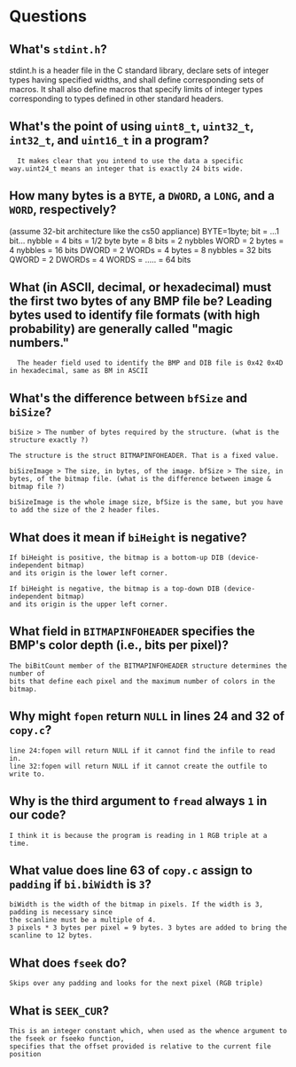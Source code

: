 # Questions

## What's `stdint.h`?

stdint.h is a header file in the C standard library, declare sets of integer types having specified widths, and shall define corresponding sets of macros. 
      It shall also define macros that specify limits of integer types corresponding to types defined in other standard headers.

## What's the point of using `uint8_t`, `uint32_t`, `int32_t`, and `uint16_t` in a program?

      It makes clear that you intend to use the data a specific way.uint24_t means an integer that is exactly 24 bits wide.

## How many bytes is a `BYTE`, a `DWORD`, a `LONG`, and a `WORD`, respectively?
(assume 32-bit architecture like the cs50 appliance)
      BYTE=1byte;
      bit = ...1 bit...
      nybble = 4 bits = 1/2 byte
      byte = 8 bits = 2 nybbles
      WORD = 2 bytes = 4 nybbles = 16 bits
      DWORD = 2 WORDs = 4 bytes = 8 nybbles = 32 bits
      QWORD = 2 DWORDs = 4 WORDS = ..... = 64 bits

## What (in ASCII, decimal, or hexadecimal) must the first two bytes of any BMP file be? Leading bytes used to identify file formats (with high probability) are generally called "magic numbers."

      The header field used to identify the BMP and DIB file is 0x42 0x4D in hexadecimal, same as BM in ASCII

## What's the difference between `bfSize` and `biSize`?

    biSize > The number of bytes required by the structure. (what is the structure exactly ?)

    The structure is the struct BITMAPINFOHEADER. That is a fixed value.
      
    biSizeImage > The size, in bytes, of the image. bfSize > The size, in bytes, of the bitmap file. (what is the difference between image & bitmap file ?)

    biSizeImage is the whole image size, bfSize is the same, but you have to add the size of the 2 header files.

## What does it mean if `biHeight` is negative?

    If biHeight is positive, the bitmap is a bottom-up DIB (device-independent bitmap)
	and its origin is the lower left corner.
	
	If biHeight is negative, the bitmap is a top-down DIB (device-independent bitmap)
	and its origin is the upper left corner.

## What field in `BITMAPINFOHEADER` specifies the BMP's color depth (i.e., bits per pixel)?

    The biBitCount member of the BITMAPINFOHEADER structure determines the number of
	bits that define each pixel and the maximum number of colors in the bitmap.

## Why might `fopen` return `NULL` in lines 24 and 32 of `copy.c`?

    line 24:fopen will return NULL if it cannot find the infile to read in.
    line 32:fopen will return NULL if it cannot create the outfile to write to.

## Why is the third argument to `fread` always `1` in our code?

    I think it is because the program is reading in 1 RGB triple at a time.

## What value does line 63 of `copy.c` assign to `padding` if `bi.biWidth` is `3`?

    biWidth is the width of the bitmap in pixels. If the width is 3, padding is necessary since
	the scanline must be a multiple of 4.
	3 pixels * 3 bytes per pixel = 9 bytes. 3 bytes are added to bring the scanline to 12 bytes.

## What does `fseek` do?

    Skips over any padding and looks for the next pixel (RGB triple)

## What is `SEEK_CUR`?

    This is an integer constant which, when used as the whence argument to the fseek or fseeko function,
	specifies that the offset provided is relative to the current file position


